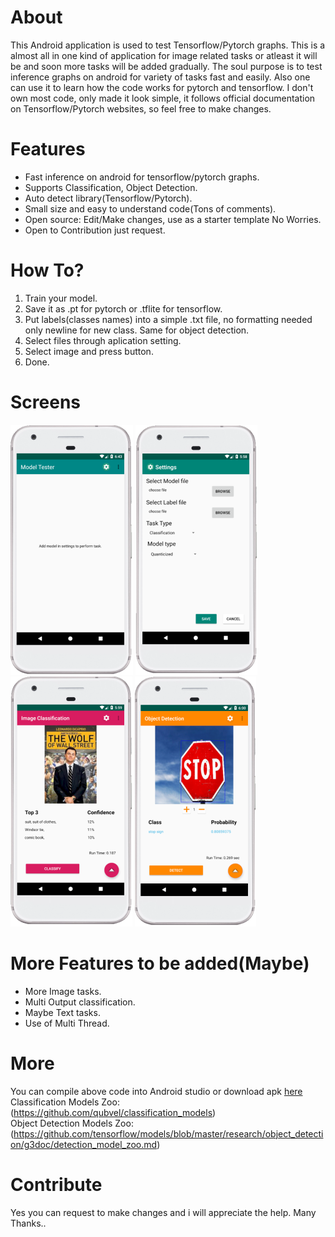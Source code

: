 # About
This Android application is used to test Tensorflow/Pytorch graphs. This is a almost all in one kind of application for image related tasks or atleast it will be and soon more tasks will be added gradually. The soul purpose is to test inference graphs on android for variety of tasks fast and easily. Also one can use it to learn how the code works for pytorch and tensorflow. I don't own most code, only made it look simple, it follows official documentation on Tensorflow/Pytorch websites, so feel free to make changes.

# Features
- Fast inference on android for tensorflow/pytorch graphs.
- Supports Classification, Object Detection.
- Auto detect library(Tensorflow/Pytorch).
- Small size and easy to understand code(Tons of comments).
- Open source: Edit/Make changes, use as a starter template No Worries.
- Open to Contribution just request.

# How To?
1. Train your model.
2. Save it as .pt for pytorch or .tflite for tensorflow.
3. Put labels(classes names) into a simple .txt file, no formatting needed only newline for new class. 
   Same for object detection.
4. Select files through aplication setting.
5. Select image and press button.
6. Done.

# Screens
![3](/screenshots/sss4.PNG)
![1](/screenshots/sss1.PNG)
![2](/screenshots/sss2.PNG)
![1](/screenshots/sss3.PNG)

# More Features to be added(Maybe)
- More Image tasks.
- Multi Output classification.
- Maybe Text tasks.
- Use of Multi Thread.

# More
You can compile above code into Android studio or download apk [here](https://drive.google.com/open?id=1qn0yiFxyEcxa4EVHbDeL4mErxkysXgdS)<br/>
Classification Models Zoo: <br/>
(https://github.com/qubvel/classification_models)<br/>
Object Detection Models Zoo: (https://github.com/tensorflow/models/blob/master/research/object_detection/g3doc/detection_model_zoo.md)

# Contribute
 Yes you can request to make changes and i will appreciate the help.
 Many Thanks..
